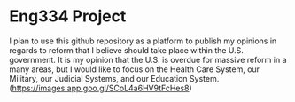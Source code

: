 # Eng334 Project

I plan to use this github repository as a platform to publish my opinions in regards to reform that I believe should take place within the U.S. government. It is my opinion that the U.S. is overdue for massive reform in a many areas, but I would like to focus on the Health Care System, our Military, our Judicial Systems, and our Education System. 
(https://images.app.goo.gl/SCoL4a6HV9tFcHes8)

